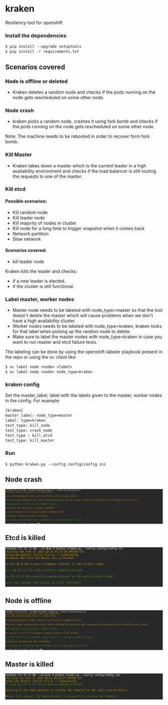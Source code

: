 # kraken
Resiliency tool for openshift

### Install the dependencies
```
$ pip install --upgrade setuptools
$ pip install -r requirements.txt
```

## Scenarios covered
### Node is offline or deleted
- Kraken deletes a random node and checks if the pods running on the node gets rescheduled on some other node. 

### Node crash
- kraken picks a random node, crashes it using fork bomb and checks if the pods running on the node gets rescheduled on some other node.

Note: The machine needs to be rebooted in order to recover form fork bomb.

### Kill Master
- Kraken takes down a master which is the current leader in a high availability environment and checks if the load balancer is still routing the requests to one of the master.

### Kill etcd
#### Possible scenarios:
- Kill random node
- Kill leader node
- Kill majority of nodes in cluster
- Kill node for a long time to trigger snapshot when it comes back
- Network partition
- Slow network

#### Scenarios covered:
- kill leader node

Kraken kills the leader and checks:
- if a new leader is elected.
- if the cluster is still functional.

### Label master, worker nodes
- Master node needs to be labeled with node_type=master so that the tool doesn't delete the master which will cause problems when we don't have a high availability cluster.
- Worker nodes needs to be labeled with node_type=kraken, kraken looks for that label when picking up the random node to delete.
- Make sure to label the master nodes with node_type=kraken in case you want to run master and etcd failure tests.

The labeling can be done by using the openshift-labeler playbook present in the repo or using the oc client like:
```
$ oc label node <node> <label>
$ oc label node <node> node_type=kraken
```

### kraken config
Set the master_label, label with the labels given to the master, worker nodes in the config. For example:
```
[kraken]
master_label: node_type=master
label: type=kraken
test_type: kill_node
test_type: crash_node
test_type : kill_etcd
test_type: kill_master
```

### Run
```
$ python kraken.py --config config/config.ini  
```
## Node crash
![Alt text](images/node_crash.png)

## Etcd is killed
![Alt text](images/kill_etcd.png)

## Node is offline
![Alt text](images/kill_node.png)

## Master is killed
![Alt text](images/kill_master.png)
